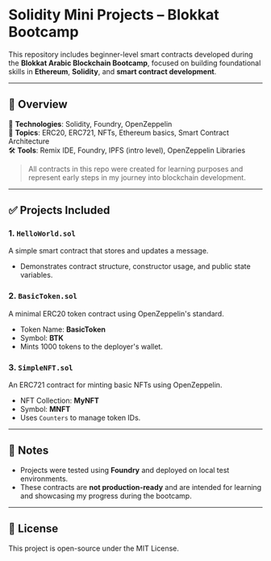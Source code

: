 # Solidity Mini Projects – Blokkat Bootcamp

This repository includes beginner-level smart contracts developed during the **Blokkat Arabic Blockchain Bootcamp**, focused on building foundational skills in **Ethereum**, **Solidity**, and **smart contract development**.

---

## 📘 Overview

🧠 **Technologies**: Solidity, Foundry, OpenZeppelin  
🔬 **Topics**: ERC20, ERC721, NFTs, Ethereum basics, Smart Contract Architecture  
🛠️ **Tools**: Remix IDE, Foundry, IPFS (intro level), OpenZeppelin Libraries

> All contracts in this repo were created for learning purposes and represent early steps in my journey into blockchain development.

---

## ✅ Projects Included

### 1. `HelloWorld.sol`
A simple smart contract that stores and updates a message.
- Demonstrates contract structure, constructor usage, and public state variables.

### 2. `BasicToken.sol`
A minimal ERC20 token contract using OpenZeppelin's standard.
- Token Name: **BasicToken**
- Symbol: **BTK**
- Mints 1000 tokens to the deployer's wallet.

### 3. `SimpleNFT.sol`
An ERC721 contract for minting basic NFTs using OpenZeppelin.
- NFT Collection: **MyNFT**
- Symbol: **MNFT**
- Uses `Counters` to manage token IDs.

---

## 📌 Notes

- Projects were tested using **Foundry** and deployed on local test environments.
- These contracts are **not production-ready** and are intended for learning and showcasing my progress during the bootcamp.

---

## 📎 License

This project is open-source under the MIT License.
